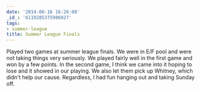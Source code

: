 ```yaml
---
date: '2014-08-16 16:26:08'
_id_: '6119285375986027'
tags:
- summer-league
title: Summer League Finals
---
```


Played two games at summer league finals. We were in E/F pool and were not taking things very seriously. We played fairly well in the first game and won by a few points. In the second game, I think we came into it hoping to lose and it showed in our playing. We also let them pick up Whitney, which didn't help our cause. Regardless, I had fun hanging out and taking Sunday off.
